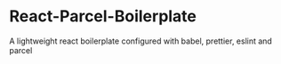 # React-Parcel-Boilerplate
A lightweight react boilerplate configured with babel, prettier, eslint and parcel
